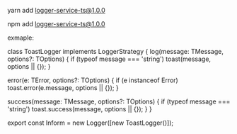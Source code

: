 yarn add logger-service-ts@1.0.0 

npm add logger-service-ts@1.0.0 



exmaple: 

class ToastLogger<TOptions> implements LoggerStrategy<TOptions> {
  log<TMessage>(message: TMessage, options?: TOptions) {
    if (typeof message === 'string') toast(message, options || {});
  }

  error<TError>(e: TError, options?: TOptions) {
    if (e instanceof Error) toast.error(e.message, options || {});
  }

  success<TMessage>(message: TMessage, options?: TOptions) {
    if (typeof message === 'string') toast.success(message, options || {});
  }
}

export const Inform = new Logger<ToastOptions>([new ToastLogger()]);
